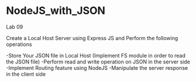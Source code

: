 # NodeJS_with_JSON

Lab 09

Create a Local Host Server using Express JS and Perform the following operations
 
-Store Your JSON file in Local Host (Implement FS module in order to read the JSON file)
-Perform read and write operation on JSON in the server side
-Implement Routing feature using NodeJS
-Manipulate the server response in the client side
